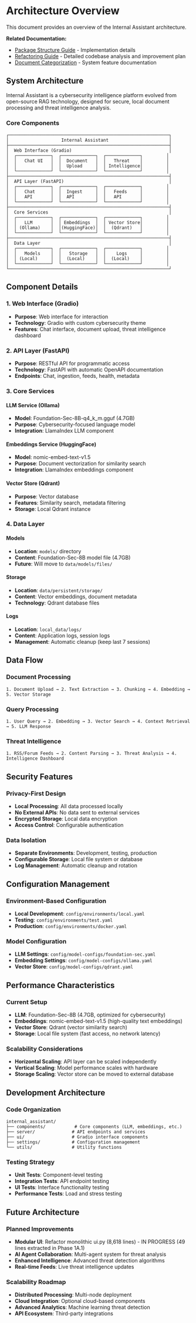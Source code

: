 # Architecture Overview

This document provides an overview of the Internal Assistant architecture.

**Related Documentation:**
- [Package Structure Guide](../development/package-structure.md) - Implementation details
- [Refactoring Guide](refactoring-guide.md) - Detailed codebase analysis and improvement plan
- [Document Categorization](document-categorization.md) - System feature documentation

## System Architecture

Internal Assistant is a cybersecurity intelligence platform evolved from open-source RAG technology, designed for secure, local document processing and threat intelligence analysis.

### Core Components

```
┌─────────────────────────────────────────────────────────────┐
│                    Internal Assistant                       │
├─────────────────────────────────────────────────────────────┤
│  Web Interface (Gradio)                                     │
│  ┌─────────────┐  ┌─────────────┐  ┌─────────────┐         │
│  │   Chat UI   │  │  Document   │  │   Threat    │         │
│  │             │  │  Upload     │  │ Intelligence│         │
│  └─────────────┘  └─────────────┘  └─────────────┘         │
├─────────────────────────────────────────────────────────────┤
│  API Layer (FastAPI)                                        │
│  ┌─────────────┐  ┌─────────────┐  ┌─────────────┐         │
│  │   Chat      │  │  Ingest     │  │   Feeds     │         │
│  │   API       │  │  API        │  │   API       │         │
│  └─────────────┘  └─────────────┘  └─────────────┘         │
├─────────────────────────────────────────────────────────────┤
│  Core Services                                              │
│  ┌─────────────┐  ┌─────────────┐  ┌─────────────┐         │
│  │   LLM       │  │ Embeddings  │  │ Vector Store│         │
│  │ (Ollama)    │  │(HuggingFace)│  │  (Qdrant)   │         │
│  └─────────────┘  └─────────────┘  └─────────────┘         │
├─────────────────────────────────────────────────────────────┤
│  Data Layer                                                 │
│  ┌─────────────┐  ┌─────────────┐  ┌─────────────┐         │
│  │   Models    │  │   Storage   │  │    Logs     │         │
│  │ (Local)     │  │  (Local)    │  │  (Local)    │         │
│  └─────────────┘  └─────────────┘  └─────────────┘         │
└─────────────────────────────────────────────────────────────┘
```

## Component Details

### 1. Web Interface (Gradio)
- **Purpose**: Web interface for interaction
- **Technology**: Gradio with custom cybersecurity theme
- **Features**: Chat interface, document upload, threat intelligence dashboard

### 2. API Layer (FastAPI)
- **Purpose**: RESTful API for programmatic access
- **Technology**: FastAPI with automatic OpenAPI documentation
- **Endpoints**: Chat, ingestion, feeds, health, metadata

### 3. Core Services

#### LLM Service (Ollama)
- **Model**: Foundation-Sec-8B-q4_k_m.gguf (4.7GB)
- **Purpose**: Cybersecurity-focused language model
- **Integration**: LlamaIndex LLM component

#### Embeddings Service (HuggingFace)
- **Model**: nomic-embed-text-v1.5
- **Purpose**: Document vectorization for similarity search
- **Integration**: LlamaIndex embeddings component

#### Vector Store (Qdrant)
- **Purpose**: Vector database
- **Features**: Similarity search, metadata filtering
- **Storage**: Local Qdrant instance

### 4. Data Layer

#### Models
- **Location**: `models/` directory
- **Content**: Foundation-Sec-8B model file (4.7GB)
- **Future**: Will move to `data/models/files/`

#### Storage
- **Location**: `data/persistent/storage/`
- **Content**: Vector embeddings, document metadata
- **Technology**: Qdrant database files

#### Logs
- **Location**: `local_data/logs/`
- **Content**: Application logs, session logs
- **Management**: Automatic cleanup (keep last 7 sessions)

## Data Flow

### Document Processing
```
1. Document Upload → 2. Text Extraction → 3. Chunking → 4. Embedding → 5. Vector Storage
```

### Query Processing
```
1. User Query → 2. Embedding → 3. Vector Search → 4. Context Retrieval → 5. LLM Response
```

### Threat Intelligence
```
1. RSS/Forum Feeds → 2. Content Parsing → 3. Threat Analysis → 4. Intelligence Dashboard
```

## Security Features

### Privacy-First Design
- **Local Processing**: All data processed locally
- **No External APIs**: No data sent to external services
- **Encrypted Storage**: Local data encryption
- **Access Control**: Configurable authentication

### Data Isolation
- **Separate Environments**: Development, testing, production
- **Configurable Storage**: Local file system or database
- **Log Management**: Automatic cleanup and rotation

## Configuration Management

### Environment-Based Configuration
- **Local Development**: `config/environments/local.yaml`
- **Testing**: `config/environments/test.yaml`
- **Production**: `config/environments/docker.yaml`

### Model Configuration
- **LLM Settings**: `config/model-configs/foundation-sec.yaml`
- **Embedding Settings**: `config/model-configs/ollama.yaml`
- **Vector Store**: `config/model-configs/qdrant.yaml`

## Performance Characteristics

### Current Setup
- **LLM**: Foundation-Sec-8B (4.7GB, optimized for cybersecurity)
- **Embeddings**: nomic-embed-text-v1.5 (high-quality text embeddings)
- **Vector Store**: Qdrant (vector similarity search)
- **Storage**: Local file system (fast access, no network latency)

### Scalability Considerations
- **Horizontal Scaling**: API layer can be scaled independently
- **Vertical Scaling**: Model performance scales with hardware
- **Storage Scaling**: Vector store can be moved to external database

## Development Architecture

### Code Organization
```
internal_assistant/
├── components/           # Core components (LLM, embeddings, etc.)
├── server/              # API endpoints and services
├── ui/                  # Gradio interface components
├── settings/            # Configuration management
└── utils/               # Utility functions
```

### Testing Strategy
- **Unit Tests**: Component-level testing
- **Integration Tests**: API endpoint testing
- **UI Tests**: Interface functionality testing
- **Performance Tests**: Load and stress testing

## Future Architecture

### Planned Improvements
- **Modular UI**: Refactor monolithic ui.py (8,618 lines) - IN PROGRESS (49 lines extracted in Phase 1A.1)
- **AI Agent Collaboration**: Multi-agent system for threat analysis
- **Enhanced Intelligence**: Advanced threat detection algorithms
- **Real-time Feeds**: Live threat intelligence updates

### Scalability Roadmap
- **Distributed Processing**: Multi-node deployment
- **Cloud Integration**: Optional cloud-based components
- **Advanced Analytics**: Machine learning threat detection
- **API Ecosystem**: Third-party integrations
